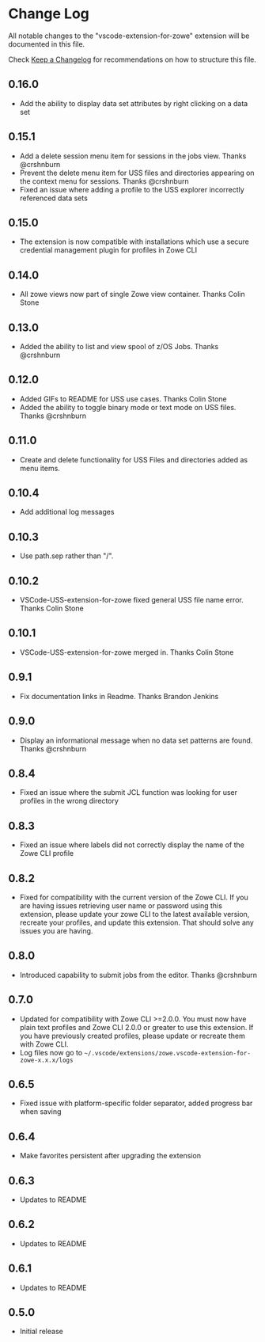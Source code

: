 # Change Log
All notable changes to the "vscode-extension-for-zowe" extension will be documented in this file.

Check [Keep a Changelog](http://keepachangelog.com/) for recommendations on how to structure this file.

## 0.16.0
 - Add the ability to display data set attributes by right clicking on a data set
## 0.15.1
 - Add a delete session menu item for sessions in the jobs view. Thanks @crshnburn
 - Prevent the delete menu item for USS files and directories appearing on the context menu for sessions. Thanks @crshnburn
 - Fixed an issue where adding a profile to the USS explorer incorrectly referenced data sets 
## 0.15.0
 - The extension is now compatible with installations which use a secure credential management plugin
   for profiles in Zowe CLI
## 0.14.0
 - All zowe views now part of single Zowe view container. Thanks Colin Stone
## 0.13.0
 - Added the ability to list and view spool of z/OS Jobs. Thanks @crshnburn 
## 0.12.0
 - Added GIFs to README for USS use cases. Thanks Colin Stone
 - Added the ability to toggle binary mode or text mode on USS files. Thanks @crshnburn 
## 0.11.0
 - Create and delete functionality for USS Files and directories added as menu items.
## 0.10.4
 - Add additional log messages
## 0.10.3
 - Use path.sep rather than "/".
## 0.10.2
 - VSCode-USS-extension-for-zowe fixed general USS file name error. Thanks Colin Stone
## 0.10.1
 - VSCode-USS-extension-for-zowe merged in. Thanks Colin Stone
## 0.9.1
 - Fix documentation links in Readme. Thanks Brandon Jenkins
## 0.9.0
 - Display an informational message when no data set patterns are found. Thanks @crshnburn
## 0.8.4
 - Fixed an issue where the submit JCL function was looking for user profiles in the wrong directory
## 0.8.3
 - Fixed an issue where labels did not correctly display the name of the Zowe CLI profile
## 0.8.2
- Fixed for compatibility with the current version of the Zowe CLI. If you are having issues retrieving user name or password using this extension,
please update your zowe CLI to the latest available version, recreate your profiles, and update this extension. That should solve any issues you are having.

## 0.8.0
- Introduced capability to submit jobs from the editor. Thanks @crshnburn 
## 0.7.0
- Updated for compatibility with Zowe CLI >=2.0.0. You must now have plain text profiles and Zowe CLI 2.0.0 or greater to use this extension. If you have previously created profiles, please update or recreate them with Zowe CLI.
- Log files now go to `~/.vscode/extensions/zowe.vscode-extension-for-zowe-x.x.x/logs`

## 0.6.5 
- Fixed issue with platform-specific folder separator, added progress bar when saving
## 0.6.4
- Make favorites persistent after upgrading the extension
## 0.6.3
- Updates to README
## 0.6.2
- Updates to README
## 0.6.1
- Updates to README
## 0.5.0
- Initial release
